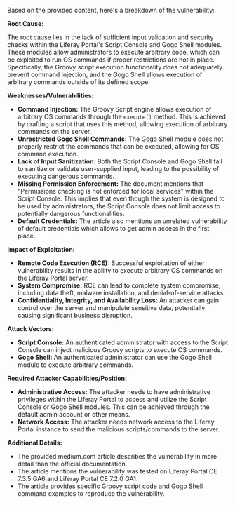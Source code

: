 Based on the provided content, here's a breakdown of the vulnerability:

**Root Cause:**

The root cause lies in the lack of sufficient input validation and security checks within the Liferay Portal's Script Console and Gogo Shell modules. These modules allow administrators to execute arbitrary code, which can be exploited to run OS commands if proper restrictions are not in place. Specifically, the Groovy script execution functionality does not adequately prevent command injection, and the Gogo Shell allows execution of arbitrary commands outside of its defined scope.

**Weaknesses/Vulnerabilities:**

*   **Command Injection:** The Groovy Script engine allows execution of arbitrary OS commands through the `execute()` method. This is achieved by crafting a script that uses this method, allowing execution of arbitrary commands on the server.
*   **Unrestricted Gogo Shell Commands:** The Gogo Shell module does not properly restrict the commands that can be executed, allowing for OS command execution.
*   **Lack of Input Sanitization:** Both the Script Console and Gogo Shell fail to sanitize or validate user-supplied input, leading to the possibility of executing dangerous commands.
*   **Missing Permission Enforcement:** The document mentions that "Permissions checking is not enforced for local services" within the Script Console. This implies that even though the system is designed to be used by administrators, the Script Console does not limit access to potentially dangerous functionalities.
*   **Default Credentials:** The article also mentions an unrelated vulnerability of default credentials which allows to get admin access in the first place.

**Impact of Exploitation:**

*   **Remote Code Execution (RCE):** Successful exploitation of either vulnerability results in the ability to execute arbitrary OS commands on the Liferay Portal server.
*   **System Compromise:** RCE can lead to complete system compromise, including data theft, malware installation, and denial-of-service attacks.
*   **Confidentiality, Integrity, and Availability Loss:** An attacker can gain control over the server and manipulate sensitive data, potentially causing significant business disruption.

**Attack Vectors:**

*   **Script Console:** An authenticated administrator with access to the Script Console can inject malicious Groovy scripts to execute OS commands.
*  **Gogo Shell:** An authenticated administrator can use the Gogo Shell module to execute arbitrary commands.

**Required Attacker Capabilities/Position:**

*   **Administrative Access:** The attacker needs to have administrative privileges within the Liferay Portal to access and utilize the Script Console or Gogo Shell modules. This can be achieved through the default admin account or other means.
*   **Network Access:** The attacker needs network access to the Liferay Portal instance to send the malicious scripts/commands to the server.

**Additional Details:**

*   The provided medium.com article describes the vulnerability in more detail than the official documentation.
*   The article mentions the vulnerability was tested on Liferay Portal CE 7.3.5 GA6 and Liferay Portal CE 7.2.0 GA1.
*   The article provides specific Groovy script code and Gogo Shell command examples to reproduce the vulnerability.